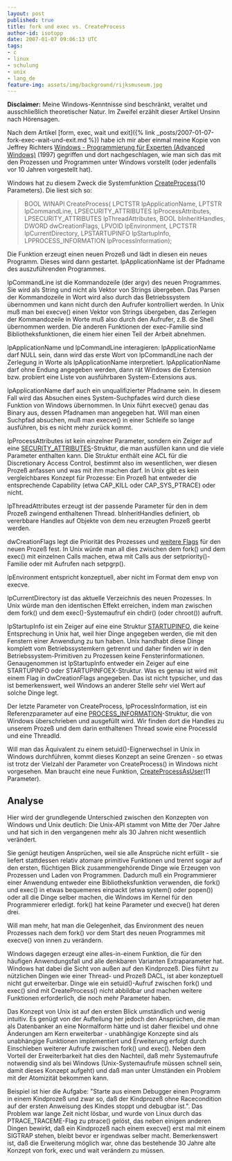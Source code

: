 ```yaml
---
layout: post
published: true
title: fork und exec vs. CreateProcess
author-id: isotopp
date: 2007-01-07 09:06:13 UTC
tags:
- c
- linux
- schulung
- unix
- lang_de
feature-img: assets/img/background/rijksmuseum.jpg
---
```

**Disclaimer:** Meine Windows-Kenntnisse sind beschränkt, veraltet und ausschließlich theoretischer Natur. Im Zweifel erzählt dieser Artikel Unsinn nach Hörensagen.

Nach dem Artikel [form, exec, wait und exit]({% link _posts/2007-01-07-fork-exec-wait-und-exit.md %}) habe ich mir aber einmal meine Kopie von Jeffrey Richters [Windows - Programmierung für Experten (Advanced Windows)](http://www.amazon.de/Microsoft-Windows-Programmierung-fuer-Experten/dp/3860633899/) (1997) gegriffen und dort nachgeschlagen, wie man sich das mit den Prozessen und Programmen unter Windows vorstellt (oder jedenfalls vor 10 Jahren vorgestellt hat).

Windows hat zu diesem Zweck die Systemfunktion [CreateProcess](http://msdn.microsoft.com/library/default.asp?url=/library/en-us/dllproc/base/createprocess.asp)(10 Parameters). Die liest sich so:

> BOOL WINAPI CreateProcess(  LPCTSTR lpApplicationName,  LPTSTR lpCommandLine,  LPSECURITY_ATTRIBUTES lpProcessAttributes,  LPSECURITY_ATTRIBUTES lpThreadAttributes,  BOOL bInheritHandles,  DWORD dwCreationFlags,  LPVOID lpEnvironment,  LPCTSTR lpCurrentDirectory,  LPSTARTUPINFO lpStartupInfo,  LPPROCESS_INFORMATION lpProcessInformation);

Die Funktion erzeugt einen neuen Prozeß und lädt in diesen ein neues Programm. Dieses wird dann gestartet. lpApplicationName ist der Pfadname des auszuführenden Programmes. 

lpCommandLine ist die Kommandozeile (der argv) des neuen Programmes. Sie wird als String und nicht als Vektor von Strings übergeben. Das Parsen der Kommandozeile in Wort wird also durch das Betriebssystem übernommen und kann nicht durch den Aufrufer kontrolliert werden. In Unix muß man bei execve() einen Vektor von Strings übergeben, das Zerlegen der Kommandozeile in Worte muß also durch den Aufrufer, z.B. die Shell übernommen werden. Die anderen Funktionen der exec-Familie sind Bibliotheksfunktionen, die einem hier einen Teil der Arbeit abnehmen.

lpApplicationName und lpCommandLine interagieren: lpApplicationName darf NULL sein, dann wird das erste Wort von lpCommandLine nach der Zerlegung in Worte als lpApplicationName interpretiert. lpApplicationName darf ohne Endung angegeben werden, dann rät Windows die Extension bzw. probiert eine Liste von ausführbaren System-Extensions aus.

lpApplicationName darf auch ein unqualifizierter Pfadname sein. In diesem Fall wird das Absuchen eines System-Suchpfades wird durch diese Funktion von Windows übernommen. In Unix führt execve() genau das Binary aus, dessen Pfadnamen man angegeben hat. Will man einen Suchpfad absuchen, muß man execve() in einer Schleife so lange ausführen, bis es nicht mehr zurück kommt.

lpProcessAttributes ist kein einzelner Parameter, sondern ein Zeiger auf eine [SECURITY_ATTRIBUTES](http://msdn2.microsoft.com/en-us/library/aa379560.aspx)-Struktur, die man ausfüllen kann und die viele Parameter enthalten kann. Die Struktur enthält eine ACL für die Discretionary Access Control, bestimmt also im wesentlichen, wer diesen Prozeß anfassen und was mit ihm machen darf. In Unix gibt es kein vergleichbares Konzept für Prozesse: Ein Prozeß hat entweder die entsprechende Capability (etwa CAP_KILL oder CAP_SYS_PTRACE) oder nicht. 

lpThreadAttributes erzeugt ist der passende Parameter für den in dem Prozeß zwingend enthaltenen Thread. bInheritHandles definiert, ob vererbbare Handles auf Objekte von dem neu erzeugten Prozeß geerbt werden.

dwCreationFlags legt die Priorität des Prozesses und [weitere Flags](http://msdn2.microsoft.com/en-us/library/ms684863.aspx) für den neuen Prozeß fest. In Unix würde man all dies zwischen dem fork() und dem exec() mit einzelnen Calls machen, etwa mit Calls aus der setpriority()-Familie oder mit Aufrufen nach setpgrp().

lpEnvironment entspricht konzeptuell, aber nicht im Format dem envp von execve.

lpCurrentDirectory ist das aktuelle Verzeichnis des neuen Prozesses. In Unix würde man den identischen Effekt erreichen, indem man zwischen dem fork() und dem exec()-Systemaufruf ein chdir() (oder chroot()) aufruft.

lpStartupInfo ist ein Zeiger auf eine eine Struktur [STARTUPINFO](http://msdn2.microsoft.com/en-us/library/ms686331.aspx), die keine Entsprechung in Unix hat, weil hier Dinge angegeben werden, die mit den Fenstern einer Anwendung zu tun haben. Unix handhabt diese Dinge komplett vom Betriebssystemkern getrennt und daher finden wir in den Betriebssystem-Primitiven zu Prozessen keine Fensterinformationen. Genaugenommen ist lpStartupInfo entweder ein Zeiger auf eine STARTUPINFO oder STARTUPINFOEX-Struktur. Was es genau ist wird mit einem Flag in dwCreationFlags angegeben. Das ist nicht typsicher, und das ist bemerkenswert, weil Windows an anderer Stelle sehr viel Wert auf solche Dinge legt.

Der letzte Parameter von CreateProcess, lpProcessInformation, ist ein Referenzparameter auf eine [PROCESS_INFORMATION](http://msdn2.microsoft.com/en-us/library/ms684873.aspx)-Struktur, die von Windows überschrieben und ausgefüllt wird. Wir finden dort die Handles zu unserem Prozeß und dem darin enthaltenen Thread sowie eine ProcessId und eine ThreadId.

Will man das Äquivalent zu einem setuid()-Eignerwechsel in Unix in Windows durchführen, kommt dieses Konzept an seine Grenzen - so etwas ist trotz der Vielzahl der Parameter von CreateProcess() in Windows nicht vorgesehen. Man braucht eine neue Funktion, [CreateProcessAsUser](http://msdn2.microsoft.com/en-us/library/ms682429.aspx)(11 Parameter).

## Analyse

Hier wird der grundlegende Unterschied zwischen den Konzepten von Windows und Unix deutlich: Die Unix-API stammt von Mitte der 70er Jahre und hat sich in den vergangenen mehr als 30 Jahren nicht wesentlich verändert. 

Sie genügt heutigen Ansprüchen, weil sie alle Ansprüche nicht erfüllt - sie liefert stattdessen relativ atomare primitive Funktionen und trennt sogar auf den ersten, flüchtigen Blick zusammengehörende Dinge wie Erzeugen von Prozessen und Laden von Programmen. Dadurch muß ein Programmierer einer Anwendung entweder eine Bibliotheksfunktion verwenden, die fork() und exec() in etwas bequemeres einpackt (etwa system() oder popen()) oder all die Dinge selber machen, die Windows im Kernel für den Programmierer erledigt. fork() hat keine Parameter und execve() hat deren drei. 

Will man mehr, hat man die Gelegenheit, das Environment des neuen Prozesses nach dem fork() vor dem Start des neuen Programmes mit execve() von innen zu verändern.

Windows dagegen erzeugt eine alles-in-einem Funktion, die für den häufigen Anwendungsfall und alle denkbaren Varianten Extraparameter hat. Windows hat dabei die Sicht von außen auf den Kindprozeß. Dies führt zu nützlichen Dingen wie einer Thread- und Prozeß DACL, ist aber konzeptuell nicht gut erweiterbar. Dinge wie ein setuid()-Aufruf zwischen fork() und exec() sind mit CreateProcess() nicht abbildbar und machen weitere Funktionen erforderlich, die noch mehr Parameter haben.

Das Konzept von Unix ist auf den ersten Blick umständlich und wenig intuitiv. Es genügt von der Aufteilung her jedoch den Ansprüchen, die man als Datenbanker an eine Normalform hätte und ist daher flexibel und ohne Änderungen am Kern erweiterbar - unabhängige Konzepte sind als unabhängige Funktionen implementiert und Erweiterung erfolgt durch Einschieben weiterer Aufrufe zwischen fork() und exec(). Neben dem Vorteil der Erweiterbarkeit hat dies den Nachteil, daß mehr Systemaufrufe notwendig sind als bei Windows (Unix-Systemaufrufe müssen schnell sein, damit dieses Konzept aufgeht) und daß man unter Umständen ein Problem mit der Atomizität bekommen kann. 

Beispiel ist hier die Aufgabe: "Starte aus einem Debugger einen Programm in einem Kindprozeß und zwar so, daß der Kindprozeß ohne Racecondition auf der ersten Anweisung des Kindes stoppt und debugbar ist.". Das Problem war lange Zeit nicht lösbar, und wurde von Linux durch das PTRACE_TRACEME-Flag zu ptrace() gelöst, das neben einigen anderen Dingen bewirkt, daß ein Kindprozeß nach einem execve() erst mal mit einem SIGTRAP stehen, bleibt bevor er irgendwas selber macht. Bemerkenswert ist, daß die Erweiterung möglich war, ohne das bestehende 30 Jahre alte Konzept von fork, exec und wait verändern zu müssen.